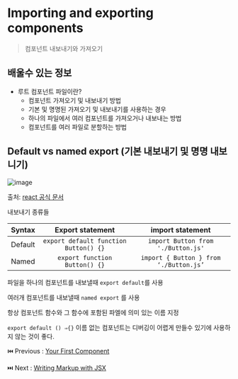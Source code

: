 # Importing and exporting components

> 컴포넌트 내보내기와 가져오기  

## 배울수 있는 정보

- 루트 컴포넌트 파일이란?
  - 컴포넌트 가져오기 및 내보내기 방법
  - 기본 및 명명된 가져오기 및 내보내기를 사용하는 경우
  - 하나의 파일에서 여러 컴포넌트를 가져오거나 내보내는 방법
  - 컴포넌트를 여러 파일로 분할하는 방법

## Default vs named export (기본 내보내기 및 명명 내보니기)

![image](https://github.com/codingjwp/mindpalace/assets/113403155/13b39040-edf0-4cea-8a75-6e98dc4cb896)

출처: [react 공식 문서](https://react.dev/learn/importing-and-exporting-components#default-vs-named-exports)
  

내보내기 종류들

| Syntax | Export statement | import statement |
| --- | :---: | :---: |
| Default | `export default function Button() {}` | `import Button from './Button.js'` |
| Named | `export function Button() {}` | `import { Button } from ‘./Button.js’` |

파일을 하나의 컴포넌트를 내보낼때 `export default`를 사용

여러개 컴포넌트를 내보낼때  `named export`  를 사용

항상 컴포넌트 함수와 그 함수에 포함된 파엘에 의미 있는 이름 지정

`export default () ⇒{}` 이름 없는 컴포넌트는 디버깅이 어렵게 만들수 있기에 사용하지 않는 것이 좋다.

⏮️ Previous : [Your First Component](./001-리액트%20Your%20first%20component.md)

⏭️ Next : [Writing Markup with JSX](./003-리액트%20Writing%20markup%20with%20JSX.md)
